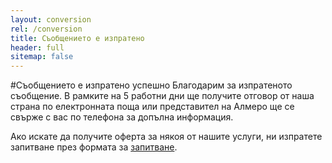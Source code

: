 ```yaml
---
layout: conversion
rel: /conversion
title: Съобщението е изпратено
header: full
sitemap: false
---
```

#Съобщението е изпратено успешно
Благодарим за изпратеното съобщение. В рамките на 5 работни дни ще получите отговор от наша страна по електронната поща или представител на Алмеро ще се свърже с вас по телефона за допълна информация. 

Ако искате да получите оферта за някоя от нашите услуги, ни изпратете запитване през формата за [запитване](запитване.html). 
